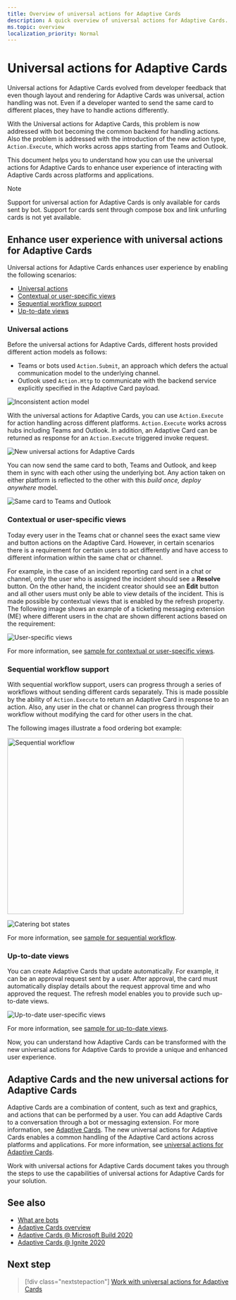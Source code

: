 ```yaml
---
title: Overview of universal actions for Adaptive Cards
description: A quick overview of universal actions for Adaptive Cards.
ms.topic: overview
localization_priority: Normal
---
```


# Universal actions for Adaptive Cards

Universal actions for Adaptive Cards evolved from developer feedback that even though layout and rendering for Adaptive Cards was universal, action handling was not. Even if a developer wanted to send the same card to different places, they have to handle actions differently.

With the Universal actions for Adaptive Cards, this problem is now addressed with bot becoming the common backend for handling actions. Also the problem is addressed with the introduction of the new action type, `Action.Execute`, which works across apps starting from Teams and Outlook.

This document helps you to understand how you can use the universal actions for Adaptive Cards to enhance user experience of interacting with Adaptive Cards across platforms and applications.

> [!NOTE]
> Support for universal action for Adaptive Cards is only available for cards sent by bot. Support for cards sent through compose box and link unfurling cards is not yet available.

## Enhance user experience with universal actions for Adaptive Cards

Universal actions for Adaptive Cards enhances user experience by enabling the following scenarios:

* [Universal actions](#universal-actions)
* [Contextual or user-specific views](#contextual-or-user-specific-views)
* [Sequential workflow support](#sequential-workflow-support)
* [Up-to-date views](#up-to-date-views)

### Universal actions

Before the universal actions for Adaptive Cards, different hosts provided different action models as follows:

* Teams or bots used `Action.Submit`, an approach which defers the actual communication model to the underlying channel.
* Outlook used `Action.Http` to communicate with the backend service explicitly specified in the Adaptive Card payload.

![Inconsistent action model](~/assets/images/adaptive-cards/current-teams-outlook-action-model.png)

With the universal actions for Adaptive Cards, you can use `Action.Execute` for action handling across different platforms. `Action.Execute` works across hubs including Teams and Outlook. In addition, an Adaptive Card can be returned as response for an `Action.Execute` triggered invoke request.

![New universal actions for Adaptive Cards](~/assets/images/adaptive-cards/universal-action-model.png)

You can now send the same card to both, Teams and Outlook, and keep them in sync with each other using the underlying bot. Any action taken on either platform is reflected to the other with this *build once, deploy anywhere* model.

![Same card to Teams and Outlook](~/assets/images/adaptive-cards/universal-bots-teams-outlook.png)

### Contextual or user-specific views

Today every user in the Teams chat or channel sees the exact same view and button actions on the Adaptive Card. However, in certain scenarios there is a requirement for certain users to act differently and have access to different information within the same chat or channel.

For example, in the case of an incident reporting card sent in a chat or channel, only the user who is assigned the incident should see a **Resolve** button. On the other hand, the incident creator should see an **Edit** button and all other users must only be able to view details of the incident. This is made possible by contextual views that is enabled by the refresh property. The following image shows an example of a ticketing messaging extension (ME) where different users in the chat are shown different actions based on the requirement:

![User-specific views](~/assets/images/adaptive-cards/universal-bots-incident-management.png)

For more information, see [sample for contextual or user-specific views](User-Specific-Views.md).

### Sequential workflow support

With sequential workflow support, users can progress through a series of workflows without sending different cards separately. This is made possible by the ability of `Action.Execute` to return an Adaptive Card in response to an action. Also, any user in the chat or channel can progress through their workflow without modifying the card for other users in the chat.

The following images illustrate a food ordering bot example: <br/>

<img src="~/assets/images/bots/sequentialWorkflow.gif" alt="Sequential workflow" width="400"/>

![Catering bot states](~/assets/images/adaptive-cards/universal-bots-catering-bot.png)

For more information, see [sample for sequential workflow](Sequential-Workflows.md).

### Up-to-date views

You can create Adaptive Cards that update automatically. For example, it can be an approval request sent by a user. After approval, the card must automatically display details about the request approval time and who approved the request. The refresh model enables you to provide such up-to-date views.

![Up-to-date user-specific views](~/assets/images/adaptive-cards/universal-bots-up-to-date-views.png)

For more information, see [sample for up-to-date views](Up-To-Date-Views.md).

Now, you can understand how Adaptive Cards can be transformed with the new universal actions for Adaptive Cards to provide a unique and enhanced user experience.

## Adaptive Cards and the new universal actions for Adaptive Cards

Adaptive Cards are a combination of content, such as text and graphics, and actions that can be performed by a user. You can add Adaptive Cards to a conversation through a bot or messaging extension. For more information, see [Adaptive Cards](http://adaptivecards.io/). The new universal actions for Adaptive Cards enables a common handling of the Adaptive Card actions across platforms and applications. For more information, see [universal actions for Adaptive Cards](https://docs.microsoft.com/adaptive-cards/authoring-cards/universal-action-model).

Work with universal actions for Adaptive Cards document takes you through the steps to use the capabilities of universal actions for Adaptive Cards for your solution.

## See also

* [What are bots](~/bots/what-are-bots.md)
* [Adaptive Cards overview](~/task-modules-and-cards/what-are-cards.md)
* [Adaptive Cards @ Microsoft Build 2020](https://youtu.be/hEBhwB72Qn4?t=1393)
* [Adaptive Cards @ Ignite 2020](https://techcommunity.microsoft.com/t5/video-hub/elevate-user-experiences-with-teams-and-adaptive-cards/m-p/1689460)

## Next step

> [!div class="nextstepaction"]
> [Work with universal actions for Adaptive Cards](Work-with-universal-actions-for-adaptive-cards.md)
